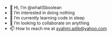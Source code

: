 - 👋 Hi, I’m @whatISboolean
- 👀 I’m interested in doing nothing
- 🌱 I’m currently learning code in sleep
- 💞️ I’m looking to collaborate on anything
- 📫 How to reach me at syahmi.adib@yahoo.com

<!---
whatISboolean/whatISboolean is a ✨ special ✨ repository because its `README.md` (this file) appears on your GitHub profile.
You can click the Preview link to take a look at your changes.
--->
